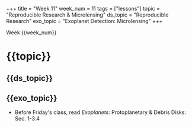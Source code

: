 +++
title = "Week 11"
week_num = 11
tags = ["lessons"]
topic = "Reproducible Research & Microlensing"
ds_topic = "Reproducible Research"
exo_topic =  "Exoplanet Detection: Microlensing"
+++

Week {{week_num}}
# {{topic}}

## {{ds_topic}}


## {{exo_topic}}
- Before Friday's class, read *Exoplanets*: Protoplanetary & Debris Disks:  Sec. 1-3.4
